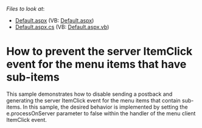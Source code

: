 <!-- default file list -->
*Files to look at*:

* [Default.aspx](./CS/WebSite/Default.aspx) (VB: [Default.aspx](./VB/WebSite/Default.aspx))
* [Default.aspx.cs](./CS/WebSite/Default.aspx.cs) (VB: [Default.aspx.vb](./VB/WebSite/Default.aspx.vb))
<!-- default file list end -->
# How to prevent the server ItemClick event for the menu items that have sub-items


<p>This sample demonstrates how to disable sending a postback and generating the server ItemClick event for the menu items that contain sub-items. In this sample, the desired behavior is implemented by setting the e.processOnServer parameter to false within the handler of the menu client ItemClick event.</p>

<br/>



